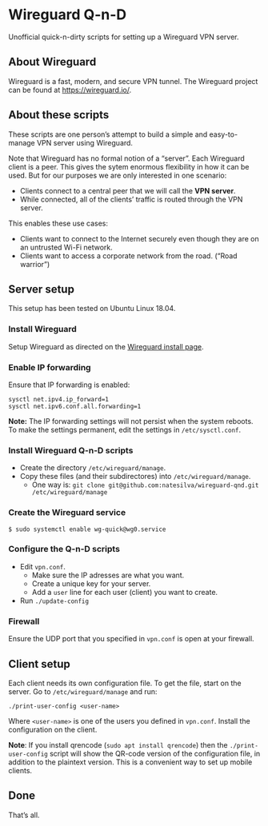 # Wireguard Q-n-D

Unofficial quick-n-dirty scripts for setting up a Wireguard VPN server.

## About Wireguard

Wireguard is a fast, modern, and secure VPN tunnel. The Wireguard project can be found at https://wireguard.io/.

## About these scripts

These scripts are one person’s attempt to build a simple and easy-to-manage VPN server using Wireguard.

Note that Wireguard has no formal notion of a “server”. Each Wireguard client is a peer. This gives the sytem enormous flexibility in how it can be used. But for our purposes we are only interested in one scenario:

* Clients connect to a central peer that we will call the **VPN server**.
* While connected, all of the clients’ traffic is routed through the VPN server.

This enables these use cases:

* Clients want to connect to the Internet securely even though they are on an untrusted Wi-Fi network.
* Clients want to access a corporate network from the road. (“Road warrior”)

## Server setup

This setup has been tested on Ubuntu Linux 18.04.

### Install Wireguard

Setup Wireguard as directed on the [Wireguard install page](https://www.wireguard.com/install/).

### Enable IP forwarding

Ensure that IP forwarding is enabled:

```
sysctl net.ipv4.ip_forward=1
sysctl net.ipv6.conf.all.forwarding=1
```

**Note:** The IP forwarding settings will not persist when the system reboots. To make the settings permanent, edit the settings in `/etc/sysctl.conf`.

### Install Wireguard Q-n-D scripts

* Create the directory `/etc/wireguard/manage`.
* Copy these files (and their subdirectores) into `/etc/wireguard/manage`.
   * One way is: `git clone git@github.com:natesilva/wireguard-qnd.git /etc/wireguard/manage`

### Create the Wireguard service

```
$ sudo systemctl enable wg-quick@wg0.service
```

### Configure the Q-n-D scripts

* Edit `vpn.conf`.
    * Make sure the IP adresses are what you want.
    * Create a unique key for your server.
    * Add a `user` line for each user (client) you want to create.
* Run `./update-config`

### Firewall

Ensure the UDP port that you specified in `vpn.conf` is open at your firewall.

## Client setup

Each client needs its own configuration file. To get the file, start on the server. Go to `/etc/wireguard/manage` and run:

```
./print-user-config <user-name>
```

Where `<user-name>` is one of the users you defined in `vpn.conf`. Install the configuration on the client.

**Note**: If you install qrencode (`sudo apt install qrencode`) then the `./print-user-config` script will show the QR-code version of the configuration file, in addition to the plaintext version. This is a convenient way to set up mobile clients.

## Done

That’s all.
